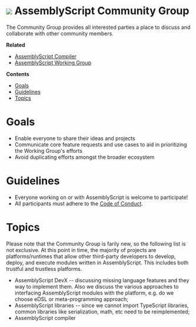 ![](https://avatars1.githubusercontent.com/u/28916798?s=64) AssemblyScript Community Group
=================

The Community Group provides all interested parties a place to discuss and collaborate with other community members.

**Related**

* [AssemblyScript Compiler](https://github.com/AssemblyScript/assemblyscript)
* [AssemblyScript Working Group](https://github.com/AssemblyScript/working-group)

**Contents**

* [Goals](#goals)
* [Guidelines](#guidelines)
* [Topics](#topics)

# Goals

* Enable everyone to share their ideas and projects
* Communicate core feature requests and use cases to aid in prioritizing the Working Group's efforts
* Avoid duplicating efforts amongst the broader ecosystem

# Guidelines

* Everyone working on or with AssemblyScript is welcome to participate!
* All participants must adhere to the [Code of Conduct](./CODE_OF_CONDUCT.md).

# Topics

Please note that the Community Group is farily new, so the following list is not exclusive. At this point in time, the majority of projects are platforms/runtimes that allow other third-party developers to develop, deploy, and execute modules written in AssemblyScript. This includes both trustful and trustless platforms.

* AssemblyScript DevX -- discussing missing language features and they way to implement them. Also we discuss the various approaches to interfacing AssemblyScript modules with the platform, e.g. do we choose eDSL or meta-programming approach;
* AssemblyScript libraries -- since we cannot import TypeScript libraries, common libraries like serialization, math, etc need to be reimplemented;
* AssemblyScript compiler
